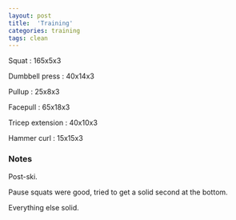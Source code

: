 ```yaml
---
layout: post
title:  'Training'
categories: training
tags: clean
---
```


Squat  :  165x5x3

Dumbbell press  :  40x14x3

Pullup  :  25x8x3

Facepull  : 65x18x3

Tricep extension  :  40x10x3

Hammer curl  :  15x15x3

### Notes

Post-ski.

Pause squats were good, tried to get a solid second at the bottom.

Everything else solid.
